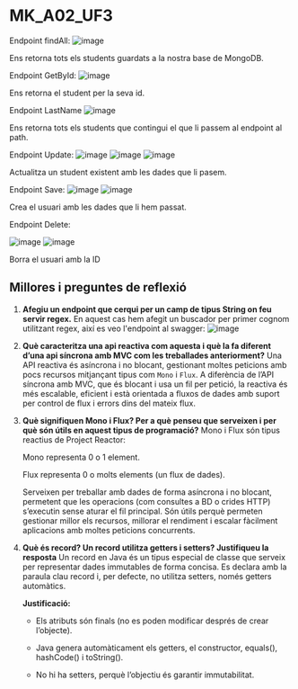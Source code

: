 # MK_A02_UF3

Endpoint findAll:
![image](https://github.com/user-attachments/assets/be90db5c-1fa3-4f23-a59d-d4d3bb7ebd9b)

Ens retorna tots els students guardats a la nostra base de MongoDB.

Endpoint GetById:
![image](https://github.com/user-attachments/assets/5ac0f6c2-fe13-4b40-a430-bb6adad5e2f6)

Ens retorna el student per la seva id.

Endpoint LastName
![image](https://github.com/user-attachments/assets/a1eb99f0-84bb-4b60-b742-48b4223de7b2)

Ens retorna tots els students que contingui el que li passem al endpoint al path.

Endpoint Update:
![image](https://github.com/user-attachments/assets/fa5ce522-20e7-42ed-8231-66f6559bcde0)
![image](https://github.com/user-attachments/assets/b158a5e6-f0e9-4781-9bde-8dc2d9d8d391)
![image](https://github.com/user-attachments/assets/fe5f30b2-913c-4e42-98a9-117d56f57304)

Actualitza un student existent amb les dades que li pasem.

Endpoint Save:
![image](https://github.com/user-attachments/assets/11ba0238-d175-4c9f-9c74-d03f7a4b83b0)
![image](https://github.com/user-attachments/assets/6bf8e24a-aec9-4bbb-828a-c90b60307e94)

Crea el usuari amb les dades que li hem passat.

Endpoint Delete:

![image](https://github.com/user-attachments/assets/593eb37a-c226-4915-b8bc-3627e859f4f5)
![image](https://github.com/user-attachments/assets/f9376d2c-7485-442d-ad7a-1e096c807f8f)

Borra el usuari amb la ID

## Millores i preguntes de reflexió

1. **Afegiu un endpoint que cerqui per un camp de tipus String on feu servir regex.**
   En aquest cas hem afegit un buscador per primer cognom utilitzant regex, així es veo l'endpoint al swagger:
   ![image](https://github.com/user-attachments/assets/74787df8-f34c-4a5a-8c8d-9d59c6b42919)

2. **Què caracteritza una api reactiva com aquesta i què la fa diferent d’una api síncrona amb MVC com les treballades anteriorment?**
   Una API reactiva és asíncrona i no blocant, gestionant moltes peticions amb pocs recursos mitjançant tipus com `Mono` i `Flux`. A diferència de l’API síncrona amb MVC, que és blocant i usa un fil per petició, la reactiva és més escalable, eficient i està orientada a fluxos de dades amb suport per control de flux i errors dins del mateix flux.

3. **Què signifiquen Mono i Flux? Per a què penseu que serveixen i per què són útils en aquest tipus de programació?**
   Mono i Flux són tipus reactius de Project Reactor:

   Mono representa 0 o 1 element.

   Flux representa 0 o molts elements (un flux de dades).

   Serveixen per treballar amb dades de forma asíncrona i no blocant, permetent que les operacions (com consultes a BD o crides HTTP) s’executin sense aturar el fil principal.
   Són útils perquè permeten gestionar millor els recursos, millorar el rendiment i escalar fàcilment aplicacions amb moltes peticions concurrents.

4. **Què és record? Un record utilitza getters i setters? Justifiqueu la resposta**
   Un record en Java és un tipus especial de classe que serveix per representar dades immutables de forma concisa. Es declara amb la paraula clau record i, per defecte, no utilitza setters, només getters automàtics.

   **Justificació:**
   -  Els atributs són finals (no es poden modificar després de crear l’objecte).

   - Java genera automàticament els getters, el constructor, equals(), hashCode() i toString().

   - No hi ha setters, perquè l’objectiu és garantir immutabilitat.
